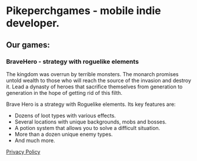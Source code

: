 



# Pikeperchgames - mobile indie developer.

## Our games: 

### BraveHero - strategy with roguelike elements

The kingdom was overrun by terrible monsters. The monarch promises untold wealth to those who will reach the source of the invasion and destroy it.
Lead a dynasty of heroes that sacrifice themselves from generation to generation in the hope of getting rid of this filth.

Brave Hero is a strategy with Roguelike elements. Its key features are:

 - Dozens of loot types with various effects.
 - Several locations with unique backgrounds, mobs and bosses.
 - A potion system that allows you to solve a difficult situation.
 - More than a dozen unique enemy types.
 - And much more.

[Privacy Policy](pikeperchgames.github.io/bravehero/docs/privacypolicy.html)
